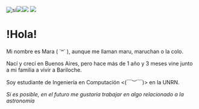 ![si](https://pa1.narvii.com/7971/e6148766ad28d9481ab9002f1e33b1e4d54fbbafr1-320-77_hq.gif)![](https://pa1.narvii.com/7971/e6148766ad28d9481ab9002f1e33b1e4d54fbbafr1-320-77_hq.gif)![](https://pa1.narvii.com/7971/e6148766ad28d9481ab9002f1e33b1e4d54fbbafr1-320-77_hq.gif)
![](https://bestanimations.com/uploads/gifs/1684669800kawaii-kitten-super-cute-pink-hearts-animated-gif-1.gif)
# !Hola! 
Mi nombre es Mara ( ˙꒳​˙ ), aunque me llaman maru, maruchan o la colo.

Nací y crecí en Buenos Aires, pero hace más de 1 año y 3 meses vine junto a mi familia a vivir a Bariloche.

Soy estudiante de Ingeniería en Computación <(￣︶￣)> en la UNRN.


*Si es posible, en el futuro me gustaría trabajar en algo relacionado a la astronomía* 
